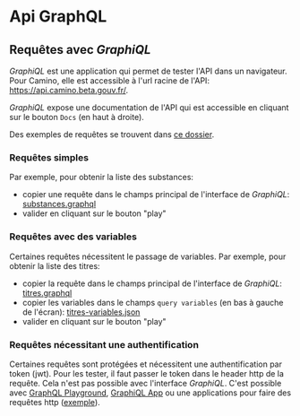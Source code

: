 # Api GraphQL

## Requêtes avec _GraphiQL_

_GraphiQL_ est une application qui permet de tester l'API dans un navigateur. Pour Camino, elle est accessible à l'url racine de l'API: https://api.camino.beta.gouv.fr/.

_GraphiQL_ expose une documentation de l'API qui est accessible en cliquant sur le bouton `Docs` (en haut à droite).

Des exemples de requêtes se trouvent dans [ce dossier](https://github.com/MTES-MCT/camino-api/blob/master/docs/graphql/queries/).

### Requêtes simples

Par exemple, pour obtenir la liste des substances:

- copier une requête dans le champs principal de l'interface de _GraphiQL_: [substances.graphql](https://github.com/MTES-MCT/camino-api/blob/master/docs/graphql/queries/substances.graphql)
- valider en cliquant sur le bouton "play"

### Requêtes avec des variables

Certaines requêtes nécessitent le passage de variables. Par exemple, pour obtenir la liste des titres:

- copier la requête dans le champs principal de l'interface de _GraphiQL_: [titres.graphql](https://github.com/MTES-MCT/camino-api/blob/master/docs/graphql/queries/titres.graphql)
- copier les variables dans le champs `query variables` (en bas à gauche de l'écran): [titres-variables.json](https://github.com/MTES-MCT/camino-api/blob/master/docs/graphql/queries/titres-variables.json)
- valider en cliquant sur le bouton "play"

### Requêtes nécessitant une authentification

Certaines requêtes sont protégées et nécessitent une authentification par token (jwt). Pour les tester, il faut passer le token dans le header http de la requête. Cela n'est pas possible avec l'interface _GraphiQL_. C'est possible avec [GraphQL Playground](https://github.com/prisma/graphql-playground), [GraphiQL App](https://github.com/skevy/graphiql-app) ou une applications pour faire des requêtes http ([exemple](https://github.com/MTES-MCT/camino-api/blob/master/docs/graphql/test.http)).
